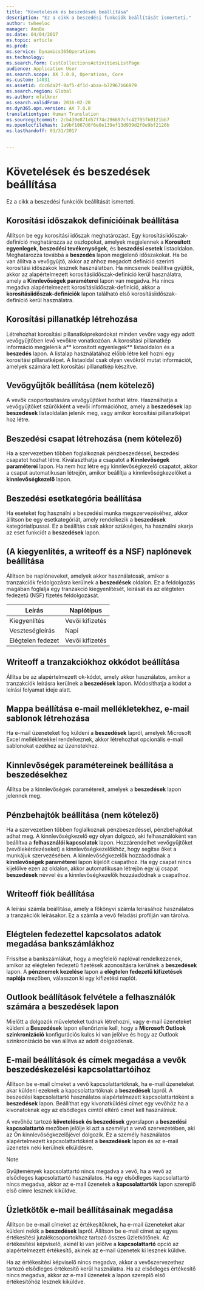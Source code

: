 ```yaml
---
title: "Követelések és beszedések beállítása"
description: "Ez a cikk a beszedési funkciók beállítását ismerteti."
author: twheeloc
manager: AnnBe
ms.date: 04/04/2017
ms.topic: article
ms.prod: 
ms.service: Dynamics365Operations
ms.technology: 
ms.search.form: CustCollectionsActivitiesListPage
audience: Application User
ms.search.scope: AX 7.0.0, Operations, Core
ms.custom: 14031
ms.assetid: dcc6da2f-9af5-4f1d-abaa-b72967b66979
ms.search.region: Global
ms.author: mfalkner
ms.search.validFrom: 2016-02-28
ms.dyn365.ops.version: AX 7.0.0
translationtype: Human Translation
ms.sourcegitcommit: 2cb439e871d57f74c296697cfc42705fb0121bb7
ms.openlocfilehash: 1a9bf1067d0f6e0e139ef13d939d2f0e9bf2126b
ms.lasthandoff: 03/31/2017


---
```


# <a name="set-up-credit-and-collections"></a>Követelések és beszedések beállítása

Ez a cikk a beszedési funkciók beállítását ismerteti.

<a name="set-up-aging-period-definitions"></a>Korosítási időszakok definícióinak beállítása
-------------------------------

Állítson be egy korosítási időszak meghatározást. Egy korosításiidőszak-definíció meghatározza az oszlopokat, amelyek megjelennek a **Korosított egyenlegek**, **beszedési tevékenységek**, és **beszedési esetek** listaoldalon. Meghatározza továbbá a **beszedés** lapon megjelenő időszakokat. Ha be van állítva a vevőgyűjtő, akkor az ahhoz megadott definíció szerinti korosítási időszakok lesznek használatban. Ha nincsenek beállítva gyűjtők, akkor az alapértelmezett korosításiidőszak-definíció kerül használatra, amely a **Kinnlevőségek paraméterei** lapon van megadva. Ha nincs megadva alapértelmezett korosításiidőszak-definíció, akkor a **korosításiidőszak-definíciók** lapon található első korosításiidőszak-definíció kerül használatra.

## <a name="create-an-aging-snapshot"></a>Korosítási pillanatkép létrehozása
Létrehozhat korosítási pillanatképrekordokat minden vevőre vagy egy adott vevőgyűjtőben levő vevőkre vonatkozóan. A korosítási pillanatkép információ megjelenik a** korosított egyenlegek** listaoldalon és a **beszedés** lapon. A listalap használatához előbb létre kell hozni egy korosítási pillanatképet. A listaoldal csak olyan vevőkről mutat információt, amelyek számára lett korosítási pillanatkép készítve.

## <a name="optional-set-up-customer-pools"></a>Vevőgyűjtők beállítása (nem kötelező)
A vevők csoportosítására vevőgyűjtőket hozhat létre. Használhatja a vevőgyűjtőket szűrőkként a vevői információhoz, amely a **beszedések** lap **beszedések** listaoldalán jelenik meg, vagy amikor korosítási pillanatképet hoz létre.

## <a name="optional-create-a-collections-team"></a>Beszedési csapat létrehozása (nem kötelező)
Ha a szervezetben többen foglalkoznak pénzbeszedéssel, beszedési csapatot hozhat létre. Kiválaszthatja a csapatot a **Kinnlevőségek paraméterei** lapon. Ha nem hoz létre egy kinnlevőségkezelő csapatot, akkor a csapat automatikusan létrejön, amikor beállítja a kinnlevőségkezelőket a **kinnlevőségkezelő** lapon.

## <a name="set-up-a-collections-case-category"></a>Beszedési esetkategória beállítása
Ha eseteket fog használni a beszedési munka megszervezéséhez, akkor állítson be egy esetkategóriát, amely rendelkezik a **beszedések** kategóriatípussal. Ez a beállítás csak akkor szükséges, ha használni akarja az eset funkciót a **beszedések** lapon.

## <a name="set-up-journal-names-settlement-writeoff-and-nsf"></a>(A kiegyenlítés, a writeoff és a NSF) naplónevek beállítása
Állítson be naplóneveket, amelyek akkor használatosak, amikor a tranzakciók feldolgozásra kerülnek a **beszedések** oldalon. Ez a feldolgozás magában foglalja egy tranzakció kiegyenlítését, leírását és az elégtelen fedezetű (NSF) fizetés feldolgozását.

| Leírás | Naplótípus     |
|-------------|------------------|
| Kiegyenlítés  | Vevői kifizetés |
| Veszteségleírás   | Napi            |
| Elégtelen fedezet         | Vevői kifizetés |

## <a name="set-up-a-reason-code-for-writeoff-transactions"></a>Writeoff a tranzakciókhoz okkódot beállítása
Állítsa be az alapértelmezett ok-kódot, amely akkor használatos, amikor a tranzakciók leírásra kerülnek a **beszedések** lapon. Módosíthatja a kódot a leírási folyamat ideje alatt.

## <a name="set-up-a-folder-for-email-attachments-and-create-email-templates"></a>Mappa beállítása e-mail mellékletekhez, e-mail sablonok létrehozása
Ha e-mail üzeneteket fog küldeni a **beszedések** lapról, amelyek Microsoft Excel mellékletekkel rendelkeznek, akkor létrehozhat opcionális e-mail sablonokat ezekhez az üzenetekhez.

## <a name="set-up-accounts-receivable-parameters-for-collections"></a>Kinnlevőségek paramétereinek beállítása a beszedésekhez
Állítsa be a kinnlevőségek paramétereit, amelyek a **beszedések** lapon jelennek meg.

## <a name="optional-set-up-collections-agents"></a>Pénzbehajtók beállítása (nem kötelező)
Ha a szervezetben többen foglalkoznak pénzbeszedéssel, pénzbehajtókat adhat meg. A kinnlevőségkezelő egy olyan dolgozó, aki felhasználóként van beállítva a **felhasználói kapcsolatok** lapon. Hozzárendelhet vevőgyűjtőket (vevőlekérdezéseket) a kinnlevőségkezelőkhöz, hogy segítse őket a munkájuk szervezésében. A kinnlevőségkezelők hozzáadódnak a **kinnlevőségek paraméterei** lapon kijelölt csapathoz. Ha egy csapat nincs kijelölve ezen az oldalon, akkor automatikusan létrejön egy új csapat **beszedések** névvel és a kinnlevőségkezelők hozzáadódnak a csapathoz.

## <a name="set-up-a-writeoff-account"></a>Writeoff fiók beállítása
A leírási számla beállítása, amely a főkönyvi számla leírásához használatos a tranzakciók leírásakor. Ez a számla a vevő feladási profilján van tárolva.

## <a name="set-up-nsf-information-for-bank-accounts"></a>Elégtelen fedezettel kapcsolatos adatok megadása bankszámlákhoz
Frissítse a bankszámlákat, hogy a megfelelő naplóval rendelkezzenek, amikor az elégtelen fedezetű fizetések azonosításra kerülnek a **beszedések** lapon. A **pénznemek kezelése** lapon a **elégtelen fedezetű kifizetések naplója** mezőben, válasszon ki egy kifizetési naplót.

## <a name="set-up-outlook-settings-for-users-of-the-collections-page"></a>Outlook beállítások felvétele a felhasználók számára a beszedések lapon
Mielőtt a dolgozók műveleteket tudnak létrehozni, vagy e-mail üzeneteket küldeni a **Beszedések** lapon ellenőriznie kell, hogy a **Microsoft Outlook szinkronizáció** konfigurációs kulcs ki van jelölve és hogy az Outlook szinkronizáció be van állítva az adott dolgozóknak.

## <a name="set-up-email-and-address-settings-for-collections-customer-contacts"></a>E-mail beállítások és címek megadása a vevők beszedéskezelési kapcsolattartóihoz
Állítson be e-mail címeket a vevő kapcsolattartóknak, ha e-mail üzeneteket akar küldeni ezeknek a kapcsolattartóknak a **beszedések** lapról. A beszedési kapcsolattartó használatos alapértelmezett kapcsolattartóként a **beszedések** lapon. Beállíthat egy kivonatküldési címet egy vevőhöz ha a kivonatoknak egy az elsődleges címtől eltérő címet kell használniuk. 

A vevőhöz tartozó **követelések és beszedések** gyorslapon a **beszedési kapcsolattartó** mezőben jelölje ki azt a személyt a vevő szervezetében, aki az Ön kinnlevőségkezelőjével dolgozik. Ez a személy használatos alapértelmezett kapcsolattartóként a **beszedések** lapon és az e-mail üzenetek neki kerülnek elküldésre. 

> [!NOTE] 
> Gyűjtemények kapcsolattartó nincs megadva a vevő, ha a vevő az elsődleges kapcsolattartó használatos. Ha egy elsődleges kapcsolattartó nincs megadva, akkor az e-mail üzenetek a **kapcsolattartók** lapon szereplő első címre lesznek kiküldve.

## <a name="set-up-email-settings-for-salespeople"></a>Üzletkötők e-mail beállításainak megadása
Állítson be e-mail címeket az értékesítőknek, ha e-mail üzeneteket akar küldeni nekik a **beszedések** lapról. Állítson be e-mail címet az egyes értékesítési jutalékcsoportokhoz tartozó összes üzletkötőnek. Az értékesítési képviselő, akinél ki van jelölve a **kapcsolattartó** opció az alapértelmezett értékesítő, akinek az e-mail üzenetek ki lesznek küldve. 

Ha az értékesítési képviselő nincs megadva, akkor a vevőszervezethez tartozó elsődleges értékesítő kerül használatra. Ha az elsődleges értékesítő nincs megadva, akkor az e-mail üzenetek a lapon szereplő első értékesítőhöz lesznek kiküldve.


